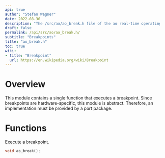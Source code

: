 ```yaml
---
api: true
author: "Stefan Wagner"
date: 2022-08-30
description: "The /src/ao/ao_break.h file of the ao real-time operating system."
draft: false
permalink: /api/src/ao/ao_break.h/
subtitle: "Breakpoints"
title: "ao_break.h"
toc: true
wiki:
- title: "Breakpoint"
  url: https://en.wikipedia.org/wiki/Breakpoint
---
```


# Overview

This module contains a single function that executes a breakpoint. Since breakpoints are hardware-specific, this module is abstract. Therefore, an implementation must be provided by a port package.

# Functions

Execute a breakpoint.

```c
void ao_break();
```
